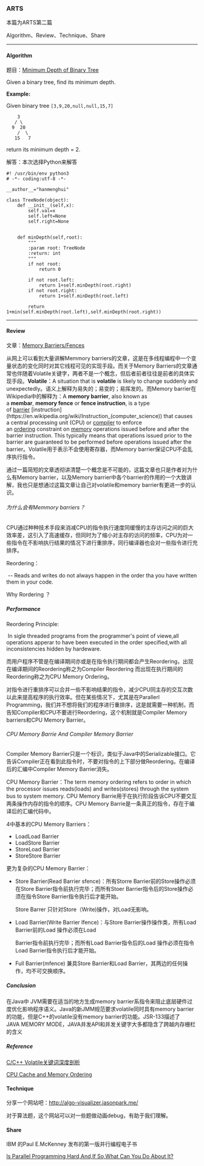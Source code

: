 ### ARTS

本篇为ARTS第二篇

Algorithm、Review、Technique、Share

------

#### Algorithm

题目：[Minimum Depth of Binary Tree](https://leetcode.com/problems/minimum-depth-of-binary-tree/description/)

Given a binary tree, find its minimum depth.

**Example:**

Given binary tree `[3,9,20,null,null,15,7]`

```
	3
   / \
  9  20
    /  \
   15   7
```

return its minimum depth = 2.

解答：本次选择Python来解答

```
#! /usr/bin/env python3
# -*- coding:utf-8 -*-

__author__="hanmenghui"

class TreeNode(object):
    def __init__(self,x):
        self.val=x
        self.left=None
        self.right=None


    def minDepth(self,root):
        """
        :param root: TreeNode
        :return: int
        """
        if not root:
            return 0

        if not root.left:
            return 1+self.minDepth(root.right)
        if not root.right:
            return 1+self.minDepth(root.left)

        return 1+min(self.minDepth(root.left),self.minDepth(root.right))

```





------

#### Review

文章：[Memory Barriers/Fences](https://mechanical-sympathy.blogspot.com/2011/07/memory-barriersfences.html)

从网上可以看到大量讲解Memmory barriers的文章，这是在多线程编程中一个变量状态的变化同时对其它线程可见的实现手段。而关于Memory Barriers的文章通常也伴随着Volatile关键字，两者不是一个概念，但后者前者往往是前者的具体实现手段。**Volatile**：A situation that is **volatile** is likely to change suddenly and unexpectedly。语义上解释为易失的；易变的；易挥发的。而Memory barrier在Wikipedia中的解释为：A **memory barrier**, also known as a **membar**, **memory fence** or **fence instruction**, is a type of [barrier](https://en.wikipedia.org/wiki/Barrier_(computer_science)) [instruction](https://en.wikipedia.org/wiki/Instruction_(computer_science)) that causes a central processing unit (CPU) or [compiler](https://en.wikipedia.org/wiki/Compiler) to enforce an [ordering](https://en.wikipedia.org/wiki/Memory_ordering) constraint on [memory](https://en.wikipedia.org/wiki/Random-access_memory) operations issued before and after the barrier instruction. This typically means that operations issued prior to the barrier are guaranteed to be performed before operations issued after the barrier。Volatile用于表示不会使用寄存器，而Memory barrier保证CPU不会乱序执行指令。

通过一篇简短的文章透彻讲清楚一个概念是不可能的，这篇文章也只是作者对为什么有Memory barrier，以及Memory barrier中各个barrier的作用的一个大致讲解，我也只是想通过这篇文章让自己对volatile和memory barrier有更进一步的认识。

###### 为什么会有Memmory barriers？

CPU通过种种技术手段来消减CPU的指令执行速度同缓慢的主存访问之间的巨大效率差，这引入了高速缓存，但同时为了缩小对主存的访问的频率，CPU为对一些指令在不影响执行结果的情况下进行重排序，同行编译器也会对一些指令进行充排序。

Reordering：

​	-- Reads and writes do not always happen in the order tha you have written them in your code.

Why Rordering ？

##### 	Performance

Reordering Principle:

​	In sigle threaded programs from the programmer's point of viewe,all operations apperar to have  been executed in the order specified,with all inconsistencies hidden by hardeware.

而用户程序不管是在编译期间亦或是在指令执行期间都会产生Reordering，出现在编译期间的Reordering称之为Compiler Reordering 而出现在执行期间的Reordering称之为CPU Memory Ordering。

对指令进行重排序可以合并一些不影响结果的指令，减少CPU同主存的交互次数以此来提高程序的执行效率。但在某些情况下，尤其是在Parallerl Programming，我们并不想将我们的程序进行重排序，这是就需要一种机制，而告知Compiler和CPU不要进行Reordering，这个机制就是Compiler Memory barriers和CPU Memory Barrier。

###### CPU Memory Barrie And Compiler Memory Barrier

Compiler Memory Barrier只是一个标识，类似于Java中的Serializable接口。它告诉Compiler正在看到此指令时，不要对指令的上下部分做Reordering。在编译后的汇编中Compiler Memory Barrier消失。

CPU Memory Barrier：The term memory ordering refers to  order in which the processor issues reads(loads) and writes(stores) through the system bus to system memory.	CPU Memory Barrie用于在执行阶段告诉CPU不要交互两条操作内存的指令的顺序。CPU Memory Barrie是一条真正的指令，存在于编译后的汇编代码中。

4中基本的CPU Memory Barriers：

- LoadLoad Barrier
- LoadStore Barrier
- StoreLoad Barrier
- StoreStore Barrier

更为复杂的CPU Memory Barrier：

- Store Barrier(Read Barrier sfence)：所有Storre Barrier前的Store操作必须在Store Barrier指令前执行完毕；而所有Stoer Barrier指令后的Store操作必须在指令Store Barrier指令执行后才能开始。

  Store Barrer 只针对Store（Write)操作，对Load无影响。

- Load Barrier(Write Barrier lfence)：与Store Barrier操作操作类，所有Load Barrier前的Load 操作必须在Load

   Barrier指令前执行完毕；而所有Load Barrier指令后的Load 操作必须在指令Load Barrier指令执行后才能开始。

- Full Barrier(mfence) 兼具Store Barrier和Load Barrier，其两边的任何操作，均不可交换顺序。



##### Conclusion

在Java中 JVM需要在适当的地方生成memory barrier系指令来阻止底层硬件过度优化影响程序语义。Java的新JMM规范要求volatile同时具有memory barrier的功能，但是C++的volatile没有memory barrier的功能。JSR-133描述了JAVA MEMORY MODE，JAVA并发API和并发关键字大多都隐含了跨越内存栅栏的含义 

##### Reference

[C/C++ Volatile关键词深度剖析](http://hedengcheng.com/?p=725)

[CPU Cache and Memory Ordering](http://hedengcheng.com/?p=648)



#### Technique

分享一个网站吧：http://algo-visualizer.jasonpark.me/

对于算法题，这个网站可以对一些题做动画debug，有助于我们理解。

#### Share

IBM 的Paul E.McKenney 发布的第一版并行编程电子书

[Is Parallel Programming Hard,And,If So,What Can You Do About It?](http://neilrieck.net/misc/pdf/computer-docs/parallel-programming-hard.pdf)





